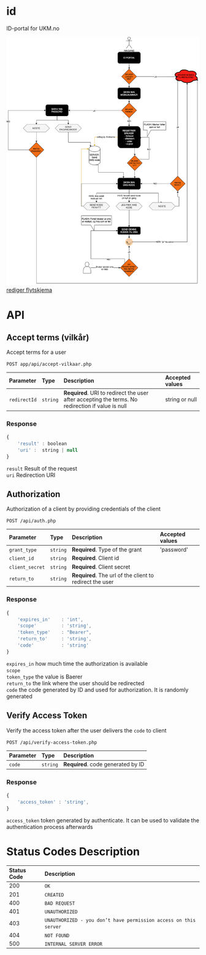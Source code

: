 # id
ID-portal for UKM.no

![Midlertidig flytskjema](Flytskjema.png?raw=true)
[rediger flytskjema](https://app.diagrams.net/)



# API


## Accept terms (vilkår)

Accept terms for a user

```http
POST app/api/accept-vilkaar.php
```

| Parameter | Type | Description | Accepted values
| :--- | :--- | :--- | :----|
| `redirectId` | `string` | **Required**. URI to redirect the user after accepting the terms. No redirection if value is null | string or null


### Response

```javascript
{
    'result' : boolean
    'uri' :  string | null
}
```
`result` Result of the request\
`uri` Redirection URI


## Authorization

Authorization of a client by providing credentials of the client

```http
POST /api/auth.php
```

| Parameter | Type | Description | Accepted values
| :--- | :--- | :--- | :----|
| `grant_type` | `string` | **Required**. Type of the grant | 'password'
| `client_id` | `string` | **Required**. Client id |
| `client_secret` | `string` | **Required**. Client secret |
| `return_to` | `string` | **Required**. The url of the client to redirect the user |


### Response

```javascript
{
    'expires_in'    : 'int',
    'scope'         : 'string',
    'token_type'    : "Bearer",
    'return_to'     : 'string',
    'code'          : 'string'
}
```
`expires_in` how much time the authorization is available\
`scope`\
`token_type` the value is Baerer\
`return_to` the link where the user should be redirected\
`code` the code generated by ID and used for authorization. It is randomly generated



## Verify Access Token

Verify the access token after the user delivers the `code` to client

```http
POST /api/verify-access-token.php
```

| Parameter | Type | Description
| :--- | :--- | :--- | 
| `code` | `string` | **Required**. code generated by ID  |


### Response

```javascript
{
    'access_token' : 'string',
}
```
`access_token` token generated by authenticate. It can be used to validate the authentication process afterwards



# Status Codes Description 

| Status Code | Description |
| :--- | :--- |
| 200 | `OK` |
| 201 | `CREATED` |
| 400 | `BAD REQUEST` |
| 401 | `UNAUTHORIZED` |
| 403 | `UNAUTHORIZED - you don’t have permission access on this server` |
| 404 | `NOT FOUND` |
| 500 | `INTERNAL SERVER ERROR` |

